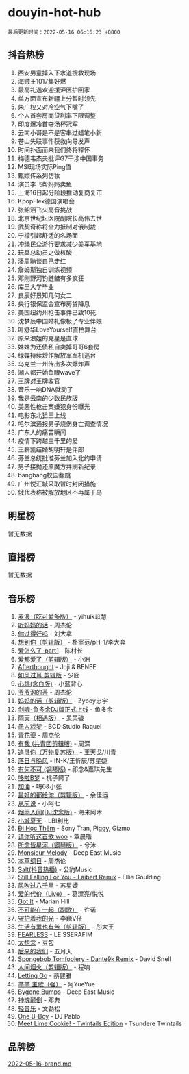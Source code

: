 # douyin-hot-hub

`最后更新时间：2022-05-16 06:16:23 +0800`

## 抖音热榜

1. 西安男童掉入下水道搜救现场
1. 海贼王1017集好燃
1. 最高礼遇欢迎援沪医护回家
1. 单方面宣布新疆上分暂时领先
1. 朱广权又对冷空气下嘴了
1. 个人首套房商贷利率下限调整
1. 印度爆冷首夺汤杯冠军
1. 云南小哥是不是客串过蜡笔小新
1. 苍山失联事件获救向导发声
1. 时间扑面而来我们终将释怀
1. 梅德韦杰夫批评G7干涉中国事务
1. MSI现场实际Ping值
1. 甄嬛传系列仿妆
1. 演员李飞帮妈妈卖鱼
1. 上海16日起分阶段推动复商复市
1. KpopFlex德国演唱会
1. 张韶涵飞火高音挑战
1. 北京世纪坛医院副院长高伟去世
1. 武契奇称将全力抵制对俄制裁
1. 宁檬引起舒适的名场面
1. 冲绳民众游行要求减少美军基地
1. 玩具总动员之做核酸
1. 潘周聃谈自己走红
1. 詹姆斯独自训练视频
1. 邓刚野河钓鲢鳙有多疯狂
1. 库里大学毕业
1. 良辰好景知几何女二
1. 央行银保监会宣布房贷降息
1. 美国纽约州枪击事件已致10死
1. 沈梦辰中国婚礼像极了专业伴娘
1. 叶舒华LoveYourself直拍舞台
1. 原来浪姐的克星是直球
1. 妹妹为还债私自卖掉哥哥6套房
1. 绿媒持续炒作解放军军机巡台
1. 乌克兰一州传出多次爆炸声
1. 潮人都开始鱼眼wave了
1. 王牌对王牌收官
1. 音乐一响DNA就动了
1. 我是云南的少数民族版
1. 美恶性枪击案嫌犯身份曝光
1. 电影东北狙王上线
1. 哈尔滨通报男子烧伤身亡调查情况
1. 广东人的痛苦瞬间
1. 疫情下跨越三千里的爱
1. 王薪凯结婚胡明轩是伴郎
1. 芬兰总统批准芬兰加入北约申请
1. 男子接抛还原魔方并刷新纪录
1. bangbang校园翻跳
1. 广州悦汇城采取暂时封闭措施
1. 俄代表称被解放地区不再属于乌

## 明星榜

暂无数据

## 直播榜

暂无数据

## 音乐榜

1. [麦浪（吃可爱多版）](https://sf3-cdn-tos.douyinstatic.com/obj/tos-cn-ve-2774/fb2bf2aaa2854aaa8ec0fcfabbee4bd8) - yihuik苡慧
1. [听妈妈的话]() - 周杰伦
1. [你过得好吗]() - 刘大拿
1. [想到你（剪辑版）]() - 朴宰范/pH-1/李大奔
1. [爱怎么了-part1]() - 陈村长
1. [爱都爱了（剪辑版）](https://sf3-cdn-tos.douyinstatic.com/obj/tos-cn-ve-2774/ea838a8eccd2486f8d7aa26551f04225) - 小洲
1. [Afterthought](https://sf6-cdn-tos.douyinstatic.com/obj/tos-cn-ve-2774/5b832cdf45494148ba3c17fc04eec659) - Joji & BENEE
1. [如风过耳 剪辑版](https://sf6-cdn-tos.douyinstatic.com/obj/tos-cn-ve-2774/2fea2fc5edb54954a79e94c07d3900b4) - 少囧
1. [心跳(念白版)](https://sf6-cdn-tos.douyinstatic.com/obj/tos-cn-ve-2774/a57e8cac11fe46e8932f59ddd8a7c03e) - 小蓝背心
1. [爷爷泡的茶]() - 周杰伦
1. [妈妈的话（剪辑版）]() - Zyboy忠宇
1. [剑魂-鱼多余DJ版正式上线]() - 鱼多余
1. [雨天（相遇版）]() - 呆呆破
1. [愚人戏梦](https://sf6-cdn-tos.douyinstatic.com/obj/tos-cn-ve-2774/19dbd296fbf64c28867630bd926c813e) - BCD Studio Raquel
1. [青花瓷]() - 周杰伦
1. [有我 (共青团剪辑版)]() - 周深
1. [追寻你（万物复苏版）](https://sf6-cdn-tos.douyinstatic.com/obj/tos-cn-ve-2774/cfb22ccf85784f2f83bcefe9ad675822) - 王天戈/川青
1. [落日与晚风](https://sf6-cdn-tos.douyinstatic.com/obj/tos-cn-ve-2774/c0df4d955e5e4cda94db402d63b71b53) - IN-K/王忻辰/苏星婕
1. [有何不可 (钢琴版)](https://sf6-cdn-tos.douyinstatic.com/obj/tos-cn-ve-2774/7bee6314dd404650b8923035b853e5ee) - 祁念&嘉琪先生
1. [哆啦B梦](https://sf3-cdn-tos.douyinstatic.com/obj/tos-cn-ve-2774/11d91e597d504e8888820e5a70a9f69f) - 桃子鳄了
1. [加油](https://sf6-cdn-tos.douyinstatic.com/obj/tos-cn-ve-2774/96dbbe58553a4064a3634d46b641eb39) - 嗨6&小张
1. [最好的都给你（剪辑版）](https://sf3-cdn-tos.douyinstatic.com/obj/tos-cn-ve-2774/e321304ad36c4bdc88df946f53b7b6f9) - 余佳运
1. [从前说]() - 小阿七
1. [烟雨人间(DJ沈念版)]() - 海来阿木
1. [小城夏天]() - LBI利比
1. [Đi Học Thêm](https://sf3-cdn-tos.douyinstatic.com/obj/tos-cn-ve-2774/de9efc4791354e0f929a1a010efd76b6) - Sony Tran, Piggy, Gizmo
1. [请你听这首歌 woo]() - 覃晨皓
1. [所念皆星河（钢琴版）]() - 兮沐
1. [Monsieur Melody]() - Deep East Music
1. [本草纲目]() - 周杰伦
1. [Salt(抖音热播)](https://sf6-cdn-tos.douyinstatic.com/obj/tos-cn-ve-2774/e257fa68832a41b5b4fb24ffae3c01cb) - 公豹Music
1. [Still Falling For You - Laibert Remix]() - Ellie Goulding
1. [风吹过八千里](https://sf3-cdn-tos.douyinstatic.com/obj/tos-cn-ve-2774/a1a6ff5c96de4f13890fedc3fd6d4c76) - 苏星婕
1. [爱的代价（Live）]() - 葛漂亮/悦悦
1. [Got It](https://sf6-cdn-tos.douyinstatic.com/obj/tos-cn-ve-2774/52beee96a47f4baa98c0dfd808729654) - Marian Hill
1. [不可能在一起（副歌）](https://sf6-cdn-tos.douyinstatic.com/obj/tos-cn-ve-2774/c26fb12d0a9d4d84a701e448b8382532) - 许诺
1. [守护着我的光](https://sf6-cdn-tos.douyinstatic.com/obj/tos-cn-ve-2774/8dc7b12856414ddbb0c1c815273bee06) - 李巍V仔
1. [生活有累也有苦（剪辑版）]() - 彤大王
1. [FEARLESS](https://sf3-cdn-tos.douyinstatic.com/obj/tos-cn-ve-2774/e15259bccb3d424ba9496149cc8bff43) - LE SSERAFIM
1. [太想念]() - 豆包
1. [后来的我们]() - 五月天
1. [Spongebob Tomfoolery - Dante9k Remix](https://sf3-cdn-tos.douyinstatic.com/obj/tos-cn-ve-2774/54f7eb006fc84958923dd105c98b57b5) - David Snell
1. [人间烟火（剪辑版）](https://sf6-cdn-tos.douyinstatic.com/obj/tos-cn-ve-2774/4cebb1e51fcc4572bebc0cee135924a2) - 程响
1. [Letting Go]() - 蔡健雅
1. [芊芊 主歌（强）]() - 阿YueYue
1. [Bygone Bumps]() - Deep East Music
1. [神魂颠倒]() - 邓典
1. [轻音乐](https://sf6-cdn-tos.douyinstatic.com/obj/tos-cn-ve-2774/a4d35e6fa6ba47e1b10fad176623e241) - 文劲松
1. [One B-Boy]() - DJ Pablo
1. [Meet Lime Cookie! - Twintails Edition](https://sf3-cdn-tos.douyinstatic.com/obj/tos-cn-ve-2774/8edbcaeb23ef4630a353bed52fe92f02) - Tsundere Twintails

## 品牌榜

[2022-05-16-brand.md](2022-05-16-brand.md)
